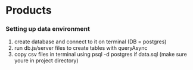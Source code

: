 # Products

### Setting up data environment
1) create database and connect to it on terminal (DB = postgres)
2) run db.js/server files to create tables with queryAsync
3) copy csv files in terminal using psql -d postgres if data.sql (make sure youre in project directory)